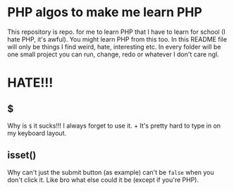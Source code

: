 # PHP algos to make me learn PHP

This repository is repo. for me to learn PHP that I have to learn for school (I hate PHP, it's awful). You might learn PHP from this too.
In this README file will only be things I find weird, hate, interesting etc. In every folder will be one small project you can run, change, redo or whatever
I don't care ngl.

# HATE!!!

## $

Why is `$` it sucks!!! I always forget to use it. + It's pretty hard to type in on my keyboard layout.

## isset()

Why can't just the submit button (as example) can't be `false` when you don't click it. Like bro what else could it be (except if you're PHP).
